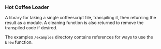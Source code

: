 ### Hot Coffee Loader

A library for taking a single coffeescript file, transpiling it, then returning
the result as a module. A cleaning function is also returned to remove the transpiled
code if desired.

The examples `/examples` directory contains references for ways to use
the `brew` function.
